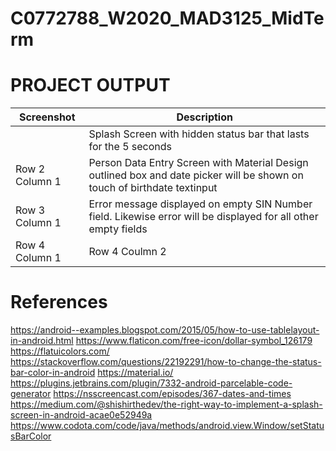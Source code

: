 # C0772788_W2020_MAD3125_MidTerm

# PROJECT OUTPUT

| Screenshot | Description |
| --------------- | --------------- | 
| | Splash Screen with hidden status bar that lasts for the 5 seconds|
| Row 2 Column 1 | Person Data Entry Screen with Material Design outlined box and date picker will be shown on touch of birthdate textinput  | 
| Row 3 Column 1 | Error message displayed on empty SIN Number field. Likewise error will be displayed for all other empty fields | 
| Row 4 Column 1| Row 4 Coulmn 2|

# References

https://android--examples.blogspot.com/2015/05/how-to-use-tablelayout-in-android.html
https://www.flaticon.com/free-icon/dollar-symbol_126179
https://flatuicolors.com/
https://stackoverflow.com/questions/22192291/how-to-change-the-status-bar-color-in-android
https://material.io/
https://plugins.jetbrains.com/plugin/7332-android-parcelable-code-generator
https://nsscreencast.com/episodes/367-dates-and-times
https://medium.com/@shishirthedev/the-right-way-to-implement-a-splash-screen-in-android-acae0e52949a
https://www.codota.com/code/java/methods/android.view.Window/setStatusBarColor
